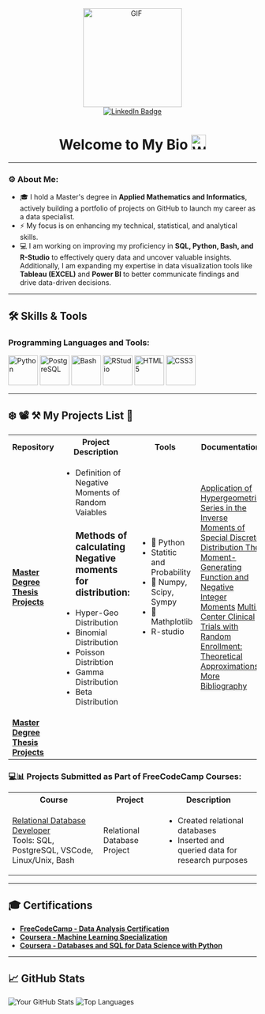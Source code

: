 <!-- Header + LinkedIn -->
<div id="header" align="center">
  <img src="https://media.giphy.com/media/XwBzLXzYq7ljHBXkHk/giphy.gif" width="200" alt="GIF"/>
  <div id="badges">
    <a href="https://www.linkedin.com/in/alphonse-haba-44954223b" target="_blank">
      <img src="https://img.shields.io/badge/LinkedIn-blue?style=for-the-badge&logo=linkedin&logoColor=white" alt="LinkedIn Badge"/>
    </a>
  </div>
</div>

<h1 align="center">
 Welcome to My Bio
  <img src="https://media.giphy.com/media/hvRJCLFzcasrR4ia7z/giphy.gif" width="30px" alt="Waving Hand"/>
</h1>

---

<!-- About Me -->
### ⚙ About Me:

- 🎓 I hold a Master's degree in **Applied Mathematics and Informatics**, actively building a portfolio of projects on GitHub to launch my career as a data specialist.
- ⚡ My focus is on enhancing my technical, statistical, and analytical skills.
- 💻 I am working on improving my proficiency in **SQL, Python, Bash, and R-Studio** to effectively query data and uncover valuable insights. Additionally, I am expanding my expertise in data visualization tools like **Tableau (EXCEL)** and **Power BI** to better communicate findings and drive data-driven decisions.

---

<!-- Skills Section -->
## 🛠️ Skills & Tools
<div>
  <h3>Programming Languages and Tools:</h3>
  <img src="https://cdn.jsdelivr.net/gh/devicons/devicon/icons/python/python-original-wordmark.svg" title="Python" alt="Python" width="60" />
  <img src="https://cdn.jsdelivr.net/gh/devicons/devicon/icons/postgresql/postgresql-original-wordmark.svg" title="PostgreSQL" alt="PostgreSQL" width="60" height="60"/>
  <img src="https://cdn.jsdelivr.net/gh/devicons/devicon/icons/bash/bash-original.svg" title="Bash" alt="Bash" width="60" height="60" />
  <img src="https://cdn.jsdelivr.net/gh/devicons/devicon/icons/rstudio/rstudio-original.svg" title="RStudio" alt="RStudio" width="60" height="60"/>
  <img src="https://cdn.jsdelivr.net/gh/devicons/devicon/icons/html5/html5-original.svg" title="HTML5" alt="HTML5" width="60" height="60" />
  <img src="https://cdn.jsdelivr.net/gh/devicons/devicon/icons/css3/css3-original.svg" title="CSS3" alt="CSS3" width="60" height="60" />
</div>

---

<!-- Projects Section -->
## ❄️ 📽️ ⚒️ My Projects List 📃

<table>
  <tbody>
    <tr>
      <th align="center">Repository</th>
      <th align="center">Project Description</th>
      <th align="center">Tools</th>
      <th align="center">Documentation</th>
    </tr>
    <tr>
      <td align="left">
        <a href="https://github.com/Cetaking27/Master-Degree-Project.git" target="_blank"><strong>Master Degree Thesis Projects</strong></a>
      </td>
      <td align="left">
        <!-- Add Project Description here -->
        <ul>
          <li>Definition of Negative Moments of Random Vaiables</li>
          <h3>Methods of calculating Negative moments for distribution:</h3>
          <li>Hyper-Geo Distribution</li>
          <li>Binomial Distribution</li>
          <li>Poisson Distribtion</li>
          <li>Gamma Distribution</li>
          <li>Beta Distribution</li>
        </ul>
      </td>
      <td align="left">
        <!-- Add Tools here -->
        <ul>
            <li> 🐍 Python </li>
            <li> Statitic and Probability </li>
            <li>🔢 Numpy, Scipy, Sympy</li>
            <li>🍁 Mathplotlib </li>
            <li> R-studio </li>
        </ul>
      </td>
      <td align="left">
        <!-- Add Documentation links here -->
        <a href='https://www.scirp.org/reference/ReferencesPapers?ReferenceID=1978362'> Application of Hypergeometric Series in the Inverse Moments of Special Discrete Distribution </a>
        <a href="https://www.semanticscholar.org/paper/The-Moment-Generating-Function-and-Negative-Integer-Cressie-Davis/7769e8a44caf1223e5f9a2e51a0b1ebae0b67b64"> The Moment-Generating Function and Negative Integer Moments</a>
        <a href="https://www.researchgate.net/publication/233256706_Multi-Center_Clinical_Trials_with_Random_En">Multi-Center Clinical Trials with Random Enrollment: Theoretical Approximations</a>
        <a href="https://github.com/Cetaking27/Master-Degree-Project/blob/main/master_projet/%D0%98%D1%81%D1%82%D0%BE%D1%87%D0%BD%D0%B8%D0%BA.bib">More Bibliography</a>
      </td>
    </tr>
    <tr>
        <td align="left">
        <a href="https://github.com/Cetaking27/Certification-Project/tree/master/Project_1" target="_blank"><strong>Master Degree Thesis Projects</strong></a>
      </td>
      <td align="left">
    </tr>
  </tbody>
</table>

### 💻📊 Projects Submitted as Part of FreeCodeCamp Courses:

<table>
  <tbody>
    <tr>
      <th align="center">Course</th>
      <th align="center">Project</th>
      <th align="center">Description</th>
    </tr>
    <tr>
      <td align="left">
        <a href="https://github.com/Cetaking27/Certification-Project/tree/master/Project_1" target="_blank">Relational Database Developer</a>
        <br>Tools: SQL, PostgreSQL, VSCode, Linux/Unix, Bash
      </td>
      <td align="left">Relational Database Project</td>
      <td align="left">
        <ul>
          <li>Created relational databases</li>
          <li>Inserted and queried data for research purposes</li>
        </ul>
      </td>
    </tr>
  </tbody>
</table>

---

## 🎓 Certifications

- [**FreeCodeCamp - Data Analysis Certification**](https://www.freecodecamp.org/certification/yourusername/data-analysis)
- [**Coursera - Machine Learning Specialization**](https://www.coursera.org/account/accomplishments/verify/AMY4N9H8K8CT)
- [**Coursera - Databases and SQL for Data Science with Python**](https://coursera.org/share/3569f91fdf299d561605c1f25c1ddcb8)

---

## 📈 GitHub Stats

![Your GitHub Stats](https://github-readme-stats.vercel.app/api?username=Cetaking27&show_icons=true&hide_title=true) ![Top Languages](https://github-readme-stats.vercel.app/api/top-langs/?username=Cetaking27&layout=compact)


